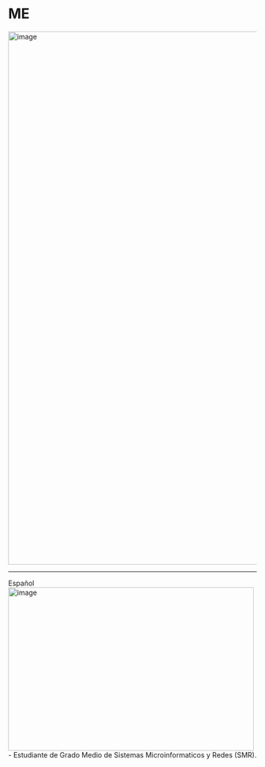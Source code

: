 # ME

<img width="1920" height="1080" alt="image" src="https://github.com/user-attachments/assets/48d5bfb3-0b43-422a-a212-617df0debd08" />
<HR>
Español <img width="498" height="331" alt="image" src="https://github.com/user-attachments/assets/85ce8f02-510d-453e-9e7b-011f686a433e" />

<br>
- Estudiante de Grado Medio de Sistemas Microinformaticos y Redes (SMR).
